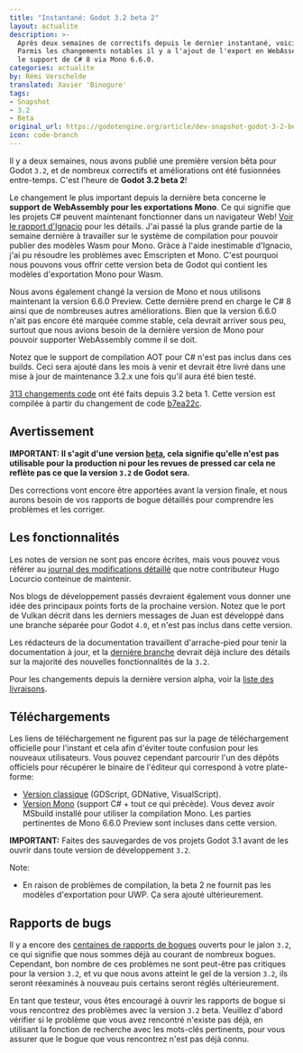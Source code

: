 ```yaml
---
title: "Instantané: Godot 3.2 beta 2"
layout: actualite
description: >-
  Après deux semaines de correctifs depuis le dernier instantané, voici Godot 3.2 beta 2.
  Parmis les changements notables il y a l'ajout de l'export en WebAssembly pour les versions Mono ainsi que
  le support de C# 8 via Mono 6.6.0.
categories: actualite
by: Rémi Verschelde 
translated: Xavier 'Binogure'
tags:
- Snapshot
- 3.2
- Beta
original_url: https://godotengine.org/article/dev-snapshot-godot-3-2-beta-2
icon: code-branch
---
```

Il y a deux semaines, nous avons publié une première version bêta pour Godot `3.2`, et de nombreux correctifs et améliorations ont été fusionnées entre-temps. C'est l'heure de **Godot 3.2 beta 2**!

Le changement le plus important depuis la dernière beta concerne le **support de WebAssembly pour les exportations Mono**. Ce qui signifie que les projets C# peuvent maintenant fonctionner dans un navigateur Web! [Voir le rapport d'Ignacio](/actualite-csharpprogressreport/) pour les détails. J'ai passé la plus grande partie de la semaine dernière à travailler sur le système de compilation pour pouvoir publier des modèles Wasm pour Mono. Gràce à l'aide inestimable d'Ignacio, j'ai pu résoudre les problèmes avec Emscripten et Mono. C'est pourquoi nous pouvons vous offrir cette version beta de Godot qui contient les modèles d'exportation Mono pour Wasm.

Nous avons également changé la version de Mono et nous utilisons maintenant la version 6.6.0 Preview. Cette dernière prend en charge le C# 8 ainsi que de nombreuses autres améliorations. Bien que la version 6.6.0 n'ait pas encore été marquée comme stable, cela devrait arriver sous peu, surtout que nous avions besoin de la dernière version de Mono pour pouvoir supporter WebAssembly comme il se doit.

Notez que le support de compilation AOT pour C# n'est pas inclus dans ces builds. Ceci sera ajouté dans les mois à venir et devrait être livré dans une mise à jour de maintenance 3.2.x une fois qu'il aura été bien testé.

[313 changements code](https://github.com/godotengine/godot/compare/077b5f6c2c06bb2c0af525ee25f87e0db719f9d2...b7ea22c5d203da1b592a743a4c893de25cd34408) ont été faits depuis 3.2 beta 1. Cette version est compilée à partir du changement de code [b7ea22c](https://github.com/godotengine/godot/commit/b7ea22c5d203da1b592a743a4c893de25cd34408).

## Avertissement
**IMPORTANT: Il s'agit d'une version [beta](https://en.wikipedia.org/wiki/Software_release_life_cycle#Beta), cela signifie qu'elle n'est pas utilisable pour la production ni pour les revues de pressed car cela ne reflète pas ce que la version `3.2` de Godot sera.**

Des corrections vont encore être apportées avant la version finale, et nous aurons besoin de vos rapports de bogue détaillés pour comprendre les problèmes et les corriger.

## Les fonctionnalités
Les notes de version ne sont pas encore écrites, mais vous pouvez vous référer au [journal des modifications détaillé](https://gist.github.com/Calinou/49aefe52ce8f67ffa3f743932123d14f) que notre contributeur Hugo Locurcio conteinue de maintenir.

Nos blogs de développement passés devraient également vous donner une idée des principaux points forts de la prochaine version. Notez que le port de Vulkan décrit dans les derniers messages de Juan est développé dans une branche séparée pour Godot `4.0`, et n'est pas inclus dans cette version.

Les rédacteurs de la documentation travaillent d'arrache-pied pour tenir la documentation à jour, et la [dernière branche](https://docs.godotengine.org/fr/latest/) devrait déjà inclure des détails sur la majorité des nouvelles fonctionnalités de la `3.2`.

Pour les changements depuis la dernière version alpha, voir la [liste des livraisons](https://github.com/godotengine/godot/compare/077b5f6c2c06bb2c0af525ee25f87e0db719f9d2...b7ea22c5d203da1b592a743a4c893de25cd34408).

## Téléchargements
Les liens de téléchargement ne figurent pas sur la page de téléchargement officielle pour l'instant et cela afin d'éviter toute confusion pour les nouveaux utilisateurs. Vous pouvez cependant parcourir l'un des dépôts officiels pour récupérer le binaire de l'éditeur qui correspond à votre plate-forme:

- [Version classique](https://downloads.tuxfamily.org/godotengine/3.2/beta2/) (GDScript, GDNative, VisualScript).
- [Version Mono](https://downloads.tuxfamily.org/godotengine/3.2/beta2/mono/) (support C# + tout ce qui précède). Vous devez avoir MSbuild installé pour utiliser la compilation Mono. Les parties pertinentes de Mono 6.6.0 Preview sont incluses dans cette version.

**IMPORTANT:** Faites des sauvegardes de vos projets Godot 3.1 avant de les ouvrir dans toute version de développement `3.2`.

Note:
- En raison de problèmes de compilation, la beta 2 ne fournit pas les modèles d'exportation pour UWP. Ça sera ajouté ultérieurement.

## Rapports de bugs
Il y a encore des [centaines de rapports de bogues](https://github.com/godotengine/godot/issues?utf8=%E2%9C%93&q=is%3Aopen+is%3Aissue+milestone%3A3.2+label%3Abug+) ouverts pour le jalon `3.2`, ce qui signifie que nous sommes déjà au courant de nombreux bogues. Cependant, bon nombre de ces problèmes ne sont peut-être pas critiques pour la version `3.2`, et vu que nous avons atteint le gel de la version `3.2`, ils seront réexaminés à nouveau puis certains seront réglés ultérieurement.

En tant que testeur, vous êtes encouragé à ouvrir les rapports de bogue si vous rencontrez des problèmes avec la version `3.2` beta. Veuillez d'abord vérifier si le problème que vous avez rencontré n'existe pas déjà, en utilisant la fonction de recherche avec les mots-clés pertinents, pour vous assurer que le bogue que vous rencontrez n'est pas déjà connu.

